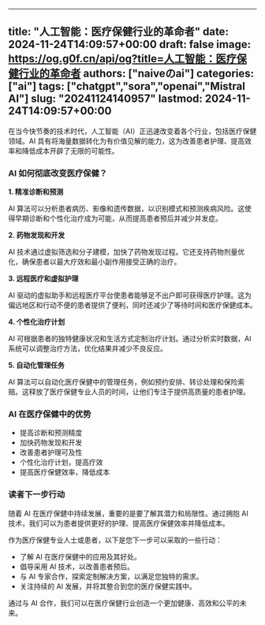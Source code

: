 
---
title: "人工智能：医疗保健行业的革命者"
date: 2024-11-24T14:09:57+00:00
draft: false
image: https://og.g0f.cn/api/og?title=人工智能：医疗保健行业的革命者
authors: ["naiveのai"]
categories: ["ai"]
tags: ["chatgpt","sora","openai","Mistral AI"]
slug: "20241124140957"
lastmod: 2024-11-24T14:09:57+00:00
---
在当今快节奏的技术时代，人工智能（AI）正迅速改变着各个行业，包括医疗保健领域。AI 具有将海量数据转化为有价值见解的能力，这为改善患者护理、提高效率和降低成本开辟了无限的可能性。

### AI 如何彻底改变医疗保健？

**1. 精准诊断和预测**

AI 算法可以分析患者病历、影像和遗传数据，以识别模式和预测疾病风险。这使得早期诊断和个性化治疗成为可能，从而提高患者预后并减少并发症。

**2. 药物发现和开发**

AI 技术通过虚拟筛选和分子建模，加快了药物发现过程。它还支持药物剂量优化，确保患者以最大疗效和最小副作用接受正确的治疗。

**3. 远程医疗和虚拟护理**

AI 驱动的虚拟助手和远程医疗平台使患者能够足不出户即可获得医疗护理。这为偏远地区和行动不便的患者提供了便利，同时还减少了等待时间和医疗保健成本。

**4. 个性化治疗计划**

AI 可根据患者的独特健康状况和生活方式定制治疗计划。通过分析实时数据，AI 系统可以调整治疗方法，优化结果并减少不良反应。

**5. 自动化管理任务**

AI 算法可以自动化医疗保健中的管理任务，例如预约安排、转诊处理和保险索赔。这释放了医疗保健专业人员的时间，让他们专注于提供高质量的患者护理。

### AI 在医疗保健中的优势

* 提高诊断和预测精度
* 加快药物发现和开发
* 改善患者护理可及性
* 个性化治疗计划，提高疗效
* 提高医疗保健效率，降低成本

### 读者下一步行动

随着 AI 在医疗保健中持续发展，重要的是要了解其潜力和局限性。通过拥抱 AI 技术，我们可以为患者提供更好的护理、提高医疗保健效率并降低成本。

作为医疗保健专业人士或患者，以下是您下一步可以采取的一些行动：

* 了解 AI 在医疗保健中的应用及其好处。
* 倡导采用 AI 技术，以改善患者预后。
* 与 AI 专家合作，探索定制解决方案，以满足您独特的需求。
* 关注持续的 AI 发展，并将其整合到您的医疗保健实践中。

通过与 AI 合作，我们可以在医疗保健行业创造一个更加健康、高效和公平的未来。